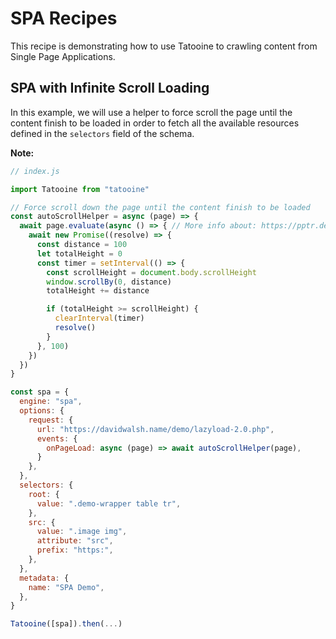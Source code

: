 # SPA Recipes

This recipe is demonstrating how to use Tatooine to crawling content from Single Page Applications.

## SPA with Infinite Scroll Loading

In this example, we will use a helper to force scroll the page until the content finish to be loaded in order to fetch all the available resources defined in the `selectors` field of the schema.

**Note:**

```js
// index.js

import Tatooine from "tatooine"

// Force scroll down the page until the content finish to be loaded
const autoScrollHelper = async (page) => {
  await page.evaluate(async () => { // More info about: https://pptr.dev/#?product=Puppeteer&show=api-pageevaluatepagefunction-args
    await new Promise((resolve) => {
      const distance = 100
      let totalHeight = 0
      const timer = setInterval(() => {
        const scrollHeight = document.body.scrollHeight
        window.scrollBy(0, distance)
        totalHeight += distance

        if (totalHeight >= scrollHeight) {
          clearInterval(timer)
          resolve()
        }
      }, 100)
    })
  })
}

const spa = {
  engine: "spa",
  options: {
    request: {
      url: "https://davidwalsh.name/demo/lazyload-2.0.php",
      events: {
        onPageLoad: async (page) => await autoScrollHelper(page),
      }
    },
  },
  selectors: {
    root: {
      value: ".demo-wrapper table tr",
    },
    src: {
      value: ".image img",
      attribute: "src",
      prefix: "https:",
    },
  },
  metadata: {
    name: "SPA Demo",
  },
}

Tatooine([spa]).then(...)
```
